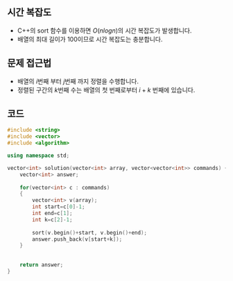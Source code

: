 ## 시간 복잡도
 - C++의 sort 함수를 이용하면 $O(nlogn)$의 시간 복잡도가 발생합니다.
 - 배열의 최대 길이가 100이므로 시간 복잡도는 충분합니다.

## 문제 접근법
 - 배열의 $i$번째 부터 $j$번째 까지 정렬을 수행합니다.
 - 정렬된 구간의 $k$번째 수는 배열의 첫 번째로부터 $i+k$ 번째에 있습니다.


## 코드

```cpp
#include <string>
#include <vector>
#include <algorithm>

using namespace std;

vector<int> solution(vector<int> array, vector<vector<int>> commands) {
    vector<int> answer;
    
    for(vector<int> c : commands)
    {
        vector<int> v(array);
        int start=c[0]-1;
        int end=c[1];
        int k=c[2]-1;
        
        sort(v.begin()+start, v.begin()+end);
        answer.push_back(v[start+k]);
    }
    
    
    return answer;
}
```